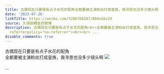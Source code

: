 ```yaml
---
title: 古偶现在只要是有点子水花的配角全都要被主演粉丝打成皇族，我寻思也没多少镜头啊 [图片]
date: '2023-07-26'
linkTitle: https://weibo.com/5286768287/NbHvGkz2V
source: 久保田鲤鱼的微博
description: 古偶现在只要是有点子水花的配角<br>全都要被主演粉丝打成皇族，我寻思也没多少镜头啊 <img style="" src="https://tvax2.sinaimg.cn/large/005LMJWfgy1hgapazwluej30sg0md75f.jpg"
  referrerpolicy="no-referrer"><br><br> ...
disable_comments: true
---
```

古偶现在只要是有点子水花的配角<br>全都要被主演粉丝打成皇族，我寻思也没多少镜头啊 <img style="" src="https://tvax2.sinaimg.cn/large/005LMJWfgy1hgapazwluej30sg0md75f.jpg" referrerpolicy="no-referrer"><br><br> ...